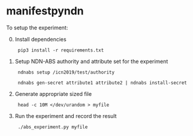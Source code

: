 # manifestpyndn

To setup the experiment:

0. Install dependencies

        pip3 install -r requirements.txt

1. Setup NDN-ABS authority and attribute set for the experiment

        ndnabs setup /icn2019/test/authority

        ndnabs gen-secret attribute1 attribute2 | ndnabs install-secret

3. Generate appropriate sized file

        head -c 10M </dev/urandom > myfile

4. Run the experiment and record the result

        ./abs_experiment.py myfile
